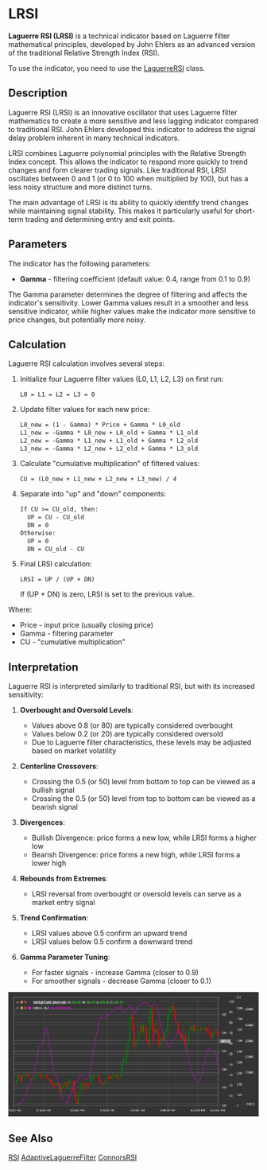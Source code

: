 # LRSI

**Laguerre RSI (LRSI)** is a technical indicator based on Laguerre filter mathematical principles, developed by John Ehlers as an advanced version of the traditional Relative Strength Index (RSI).

To use the indicator, you need to use the [LaguerreRSI](xref:StockSharp.Algo.Indicators.LaguerreRSI) class.

## Description

Laguerre RSI (LRSI) is an innovative oscillator that uses Laguerre filter mathematics to create a more sensitive and less lagging indicator compared to traditional RSI. John Ehlers developed this indicator to address the signal delay problem inherent in many technical indicators.

LRSI combines Laguerre polynomial principles with the Relative Strength Index concept. This allows the indicator to respond more quickly to trend changes and form clearer trading signals. Like traditional RSI, LRSI oscillates between 0 and 1 (or 0 to 100 when multiplied by 100), but has a less noisy structure and more distinct turns.

The main advantage of LRSI is its ability to quickly identify trend changes while maintaining signal stability. This makes it particularly useful for short-term trading and determining entry and exit points.

## Parameters

The indicator has the following parameters:
- **Gamma** - filtering coefficient (default value: 0.4, range from 0.1 to 0.9)

The Gamma parameter determines the degree of filtering and affects the indicator's sensitivity. Lower Gamma values result in a smoother and less sensitive indicator, while higher values make the indicator more sensitive to price changes, but potentially more noisy.

## Calculation

Laguerre RSI calculation involves several steps:

1. Initialize four Laguerre filter values (L0, L1, L2, L3) on first run:
   ```
   L0 = L1 = L2 = L3 = 0
   ```

2. Update filter values for each new price:
   ```
   L0_new = (1 - Gamma) * Price + Gamma * L0_old
   L1_new = -Gamma * L0_new + L0_old + Gamma * L1_old
   L2_new = -Gamma * L1_new + L1_old + Gamma * L2_old
   L3_new = -Gamma * L2_new + L2_old + Gamma * L3_old
   ```

3. Calculate "cumulative multiplication" of filtered values:
   ```
   CU = (L0_new + L1_new + L2_new + L3_new) / 4
   ```

4. Separate into "up" and "down" components:
   ```
   If CU >= CU_old, then:
     UP = CU - CU_old
     DN = 0
   Otherwise:
     UP = 0
     DN = CU_old - CU
   ```

5. Final LRSI calculation:
   ```
   LRSI = UP / (UP + DN)
   ```
   
   If (UP + DN) is zero, LRSI is set to the previous value.

Where:
- Price - input price (usually closing price)
- Gamma - filtering parameter
- CU - "cumulative multiplication"

## Interpretation

Laguerre RSI is interpreted similarly to traditional RSI, but with its increased sensitivity:

1. **Overbought and Oversold Levels**:
   - Values above 0.8 (or 80) are typically considered overbought
   - Values below 0.2 (or 20) are typically considered oversold
   - Due to Laguerre filter characteristics, these levels may be adjusted based on market volatility

2. **Centerline Crossovers**:
   - Crossing the 0.5 (or 50) level from bottom to top can be viewed as a bullish signal
   - Crossing the 0.5 (or 50) level from top to bottom can be viewed as a bearish signal

3. **Divergences**:
   - Bullish Divergence: price forms a new low, while LRSI forms a higher low
   - Bearish Divergence: price forms a new high, while LRSI forms a lower high

4. **Rebounds from Extremes**:
   - LRSI reversal from overbought or oversold levels can serve as a market entry signal

5. **Trend Confirmation**:
   - LRSI values above 0.5 confirm an upward trend
   - LRSI values below 0.5 confirm a downward trend

6. **Gamma Parameter Tuning**:
   - For faster signals - increase Gamma (closer to 0.9)
   - For smoother signals - decrease Gamma (closer to 0.1)

![indicator_laguerre_rsi](../../../../images/indicator_laguerre_rsi.png)

## See Also

[RSI](rsi.md)
[AdaptiveLaguerreFilter](adaptive_laguerre_filter.md)
[ConnorsRSI](connors_rsi.md)